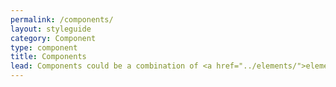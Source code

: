```yaml
---
permalink: /components/
layout: styleguide
category: Component
type: component
title: Components
lead: Components could be a combination of <a href="../elements/">elements (a form, for example), an element with a specific purpose (state select), or a component as designated by the <a href="https://standards.usa.gov">US Web Design Standards</a>.
---
```


